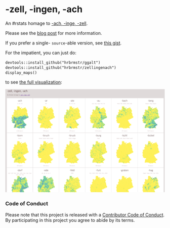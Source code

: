 
<!-- README.md is generated from README.Rmd. Please edit that file -->



<h1>-zell, -ingen, -ach</h1>

An #rstats homage to [-ach, -inge, -zell](http://truth-and-beauty.net/experiments/ach-ingen-zell/).

Please see the [blog post](https://wp.me/p23idr-ZX) for more information. 

If you prefer a single- `source`-able version, see [this gist](https://gist.github.com/hrbrmstr/f3d2568ad0f27b2384d3).

For the impatient, you can just do:

    devtools::install_github("hrbrmstr/ggalt")
    devtools::install_github("hrbrmstr/zellingenach")
    display_maps()
    
to see [the full visualization](http://rud.is/zellingenach.html):

![](zellvis.png)

### Code of Conduct

Please note that this project is released with a [Contributor Code of Conduct](CONDUCT.md). 
By participating in this project you agree to abide by its terms.
